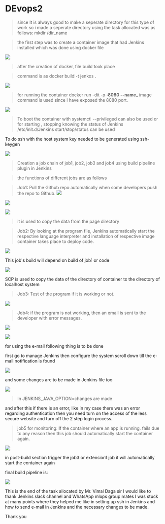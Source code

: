# DEvops2

> since It is always good to make a seperate directory for this type of work so i made a seperate directory using 
the task allocated was as follows:
mkdir /dir_name

>the first step was to create a container image that had Jenkins installed which was done using docker file 

![](project/task2-1.png)

>after the creation of docker, file build took place

>command is as docker build -t jenkos .

![](project/task2-2.png)

>for running the container docker run -dit -p __:8080 --name___ image command is used since I have exposed the 8080 port.

![](project/task2-3.png)

>To boot the container with systemctl --privileged can also be used or for starting , stopping knowing the status of Jenkins /etc/init.d/Jenkins start/stop/status can be used

To do ssh with the host system key needed to be generated using ssh-keygen

![](project/task2-4.png)

> Creation a job chain of job1, job2, job3 and job4 using build pipeline plugin in Jenkins 

>the functions of different jobs are as follows

>Job1: Pull the Github repo automatically when some developers push the repo to Github.
![](project/task2-5.png)

![](project/task2-6.png)

![](project/task2-7.png)

>it is used to copy the data from the page directory

> Job2: By looking at the program file, Jenkins automatically start the respective language interpreter and installation of respective image container takes place to deploy code.

![](project/task2-8.png)

This job's build will depend on build of job1 or code

![](project/task2-9.png)

SCP is used to copy the data of the directory of container to the directory of localhost system



>  Job3: Test of the program if it is working or not.


![](project/task2-10.png)


> Job4: if the program is not working, then an email is sent to the developer with error messages.

![](project/task2-11.png)


![](project/task2-12.png)

for using the e-mail following thing is to be done

first go to manage Jenkins then configure the system scroll down till the e-mail notification is found



![](project/task2-13.png)

and some changes are to be made in Jenkins file too


![](project/task2-14.png)


>In JENKINS_JAVA_OPTION=changes are made

and after this if there is an error, like in my case there was an error regarding authentication then you need turn on the access of the less secure website and turn off the 2 step login process.



>  job5 for monitoring: If the container where an app is running. fails due to any reason then this job should automatically start the container again.



![](project/task2-15.png)



in post-build section trigger the job3 or extension1 job it will automatically start the container again

final build pipeline is:


![](project/task2-16.png)



This is the end of the task allocated by Mr. Vimal Daga sir
I would like to thank Jenkins slack channel and WhatsApp mlops group mates I was stuck at many points where they helped me like in setting up ssh in Jenkins and how to send e-mail in Jenkins and the necessary changes to be made.

Thank you
